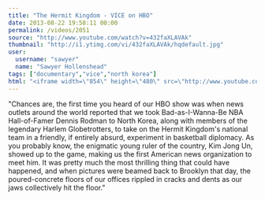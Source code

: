 ```yaml
---
title: "The Hermit Kingdom - VICE on HBO"
date: 2013-08-22 19:58:11 00:00
permalink: /videos/2051
source: "http://www.youtube.com/watch?v=432faXLAVAk"
thumbnail: "http://i1.ytimg.com/vi/432faXLAVAk/hqdefault.jpg"
user:
  username: "sawyer"
  name: "Sawyer Hollenshead"
tags: ["documentary","vice","north korea"]
html: "<iframe width=\"854\" height=\"480\" src=\"http://www.youtube.com/embed/432faXLAVAk?wmode=transparent&feature=oembed\" frameborder=\"0\" allowfullscreen></iframe>"
---
```


"Chances are, the first time you heard of our HBO show was when news outlets around the world reported that we took Bad-as-I-Wanna-Be NBA Hall-of-Famer Dennis Rodman to North Korea, along with members of the legendary Harlem Globetrotters, to take on the Hermit Kingdom's national team in a friendly, if entirely absurd, experiment in basketball diplomacy. As you probably know, the enigmatic young ruler of the country, Kim Jong Un, showed up to the game, making us the first American news organization to meet him. It was pretty much the most thrilling thing that could have happened, and when pictures were beamed back to Brooklyn that day, the poured-concrete floors of our offices rippled in cracks and dents as our jaws collectively hit the floor."